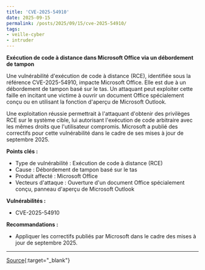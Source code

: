 ```yaml
---
title: 'CVE-2025-54910'
date: 2025-09-15
permalink: /posts/2025/09/15/cve-2025-54910/
tags:
- veille-cyber
- intruder
---
```

**Exécution de code à distance dans Microsoft Office via un débordement de tampon**

Une vulnérabilité d'exécution de code à distance (RCE), identifiée sous la référence CVE-2025-54910, impacte Microsoft Office. Elle est due à un débordement de tampon basé sur le tas. Un attaquant peut exploiter cette faille en incitant une victime à ouvrir un document Office spécialement conçu ou en utilisant la fonction d'aperçu de Microsoft Outlook.

Une exploitation réussie permettrait à l'attaquant d'obtenir des privilèges RCE sur le système cible, lui autorisant l'exécution de code arbitraire avec les mêmes droits que l'utilisateur compromis. Microsoft a publié des correctifs pour cette vulnérabilité dans le cadre de ses mises à jour de septembre 2025.

**Points clés :**

*   Type de vulnérabilité : Exécution de code à distance (RCE)
*   Cause : Débordement de tampon basé sur le tas
*   Produit affecté : Microsoft Office
*   Vecteurs d'attaque : Ouverture d'un document Office spécialement conçu, panneau d'aperçu de Microsoft Outlook

**Vulnérabilités :**

*   CVE-2025-54910

**Recommandations :**

*   Appliquer les correctifs publiés par Microsoft dans le cadre des mises à jour de septembre 2025.

---
[Source](https://cvemon.intruder.io/cves/CVE-2025-54910){:target="_blank"}
